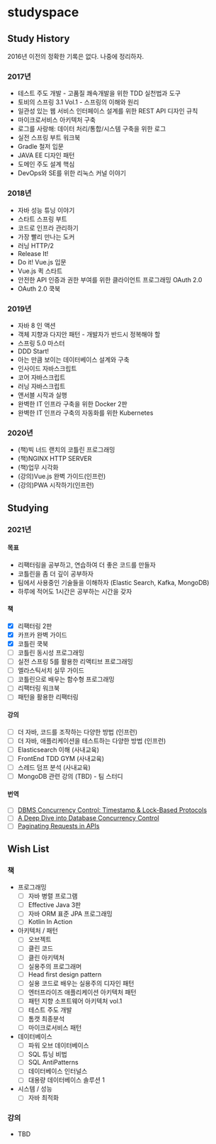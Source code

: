 # studyspace

## Study History

2016년 이전의 정확한 기록은 없다. 나중에 정리하자.

### 2017년

* 테스트 주도 개발 - 고품질 쾌속개발을 위한 TDD 실천법과 도구
* 토비의 스프링 3.1 Vol.1 - 스프링의 이해와 원리
* 일관성 있는 웹 서비스 인터페이스 설계를 위한 REST API 디자인 규칙
* 마이크로서비스 아키텍처 구축
* 로그를 사랑해: 데이터 처리/통합/시스템 구축을 위한 로그
* 실전 스프링 부트 워크북
* Gradle 철저 입문
* JAVA EE 디자인 패턴
* 도메인 주도 설계 핵심
* DevOps와 SE를 위한 리눅스 커널 이야기

### 2018년

* 자바 성능 튜닝 이야기
* 스타트 스프링 부트
* 코드로 인프라 관리하기
* 가장 빨리 만나는 도커
* 러닝 HTTP/2
* Release It!
* Do it! Vue.js 입문
* Vue.js 퀵 스타트
* 안전한 API 인증과 권한 부여를 위한 클라이언트 프로그래밍 OAuth 2.0
* OAuth 2.0 쿡북

### 2019년

* 자바 8 인 액션
* 객체 지향과 다지안 패턴 - 개발자가 반드시 정복해야 할
* 스프링 5.0 마스터
* DDD Start!
* 아는 만큼 보이는 데이터베이스 설계와 구축
* 인사이드 자바스크립트
* 코어 자바스크립트
* 러닝 자바스크립트
* 앤서블 시작과 실행
* 완벽한 IT 인프라 구축을 위한 Docker 2판
* 완벽한 IT 인프라 구축의 자동화를 위한 Kubernetes

### 2020년

- (책)빅 너드 랜치의 코틀린 프로그래밍
- (책)NGINX HTTP SERVER
- (책)업무 시각화
- (강의)Vue.js 완벽 가이드(인프런)
- (강의)PWA 시작하기(인프런)

## Studying

### 2021년

#### 목표

- 리팩터링을 공부하고, 연습하여 더 좋은 코드를 만들자
- 코틀린을 좀 더 깊이 공부하자
- 팀에서 사용중인 기술들을 이해하자 (Elastic Search, Kafka, MongoDB)
- 하루에 적어도 1시간은 공부하는 시간을 갖자

#### 책

- [x] 리팩터링 2판
- [x] 카프카 완벽 가이드
- [x] 코틀린 쿡북
- [ ] 코틀린 동시성 프로그래밍
- [ ] 실전 스프링 5를 활용한 리액티브 프로그래밍
- [ ] 엘라스틱서치 실무 가이드
- [ ] 코틀린으로 배우는 함수형 프로그래밍
- [ ] 리팩터링 워크북
- [ ] 패턴을 활용한 리팩터링

#### 강의

- [ ] 더 자바, 코드를 조작하는 다양한 방법 (인프런)
- [ ] 더 자바, 애플리케이션을 테스트하는 다양한 방법 (인프런)
- [ ] Elasticsearch 이해 (사내교육)
- [ ] FrontEnd TDD GYM (사내교육)
- [ ] 스레드 덤프 분석 (사내교육)
- [ ] MongoDB 관련 강의 (TBD) - 팀 스터디

#### 번역

- [ ] [DBMS Concurrency Control: Timestamp & Lock-Based Protocols](https://www.guru99.com/dbms-concurrency-control.html)
- [ ] [A Deep Dive into Database Concurrency Control](https://www.alibabacloud.com/blog/a-deep-dive-into-database-concurrency-control_596779)
- [ ] [Paginating Requests in APIs](https://medium.com/@ignaciochiazzo/paginating-requests-in-apis-d4883d4c1c4c)

## Wish List

### 책

- 프로그래밍
  - [ ] 자바 병렬 프로그램
  - [ ] Effective Java 3판
  - [ ] 자바 ORM 표준 JPA 프로그래밍
  - [ ] Kotlin In Action
- 아키텍처 / 패턴
  - [ ] 오브젝트
  - [ ] 클린 코드
  - [ ] 클린 아키텍처
  - [ ] 실용주의 프로그래머
  - [ ] Head first design pattern
  - [ ] 실용 코드로 배우는 실용주의 디자인 패턴
  - [ ] 엔터프라이즈 애플리케이션 아키텍처 패턴
  - [ ] 패턴 지향 소프트웨어 아키텍처 vol.1
  - [ ] 테스트 주도 개발
  - [ ] 톰캣 최종분석
  - [ ] 마이크로서비스 패턴
- 데이터베이스
  - [ ] 파워 오브 데이터베이스
  - [ ] SQL 튜닝 비법
  - [ ] SQL AntiPatterns
  - [ ] 데이터베이스 인터널스
  - [ ] 대용량 데이터베이스 솔루션 1
- 시스템 /  성능
  - [ ] 자바 최적화

### 강의

- TBD
